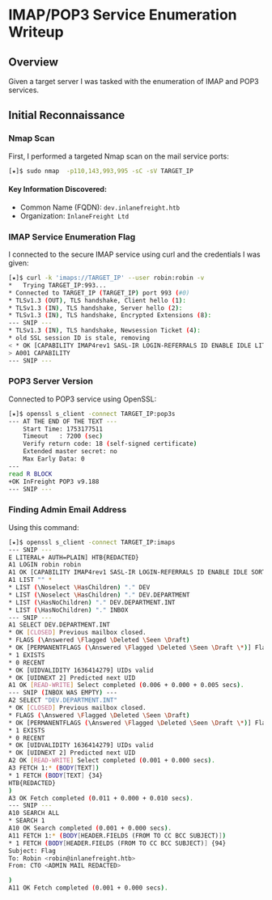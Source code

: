 # IMAP/POP3 Service Enumeration Writeup

## Overview

Given a target server I was tasked with the enumeration of IMAP and POP3 services.

## Initial Reconnaissance

### Nmap Scan

First, I performed a targeted Nmap scan on the mail service ports:

```bash
[★]$ sudo nmap  -p110,143,993,995 -sC -sV TARGET_IP
```

#### Key Information Discovered:

- Common Name (FQDN): `dev.inlanefreight.htb`
- Organization: `InlaneFreight Ltd`

### IMAP Service Enumeration Flag

I connected to the secure IMAP service using curl and the credentials I was given:

```bash
[★]$ curl -k 'imaps://TARGET_IP' --user robin:robin -v
*   Trying TARGET_IP:993...
* Connected to TARGET_IP (TARGET_IP) port 993 (#0)
* TLSv1.3 (OUT), TLS handshake, Client hello (1):
* TLSv1.3 (IN), TLS handshake, Server hello (2):
* TLSv1.3 (IN), TLS handshake, Encrypted Extensions (8):
--- SNIP ---
* TLSv1.3 (IN), TLS handshake, Newsession Ticket (4):
* old SSL session ID is stale, removing
< * OK [CAPABILITY IMAP4rev1 SASL-IR LOGIN-REFERRALS ID ENABLE IDLE LITERAL+ AUTH=PLAIN] HTB{REDACTED}
> A001 CAPABILITY
--- SNIP ---
```

### POP3 Server Version

Connected to POP3 service using OpenSSL: 

```bash
[★]$ openssl s_client -connect TARGET_IP:pop3s
--- AT THE END OF THE TEXT ---
    Start Time: 1753177511
    Timeout   : 7200 (sec)
    Verify return code: 18 (self-signed certificate)
    Extended master secret: no
    Max Early Data: 0
---
read R BLOCK
+OK InFreight POP3 v9.188
--- SNIP ---
```

### Finding Admin Email Address

Using this command:

```bash
[★]$ openssl s_client -connect TARGET_IP:imaps
--- SNIP ---
E LITERAL+ AUTH=PLAIN] HTB{REDACTED}
A1 LOGIN robin robin
A1 OK [CAPABILITY IMAP4rev1 SASL-IR LOGIN-REFERRALS ID ENABLE IDLE SORT SORT=DISPLAY THREAD=REFERENCES THREAD=REFS THREAD=ORDEREDSUBJECT MULTIAPPEND URL-PARTIAL CATENATE UNSELECT CHILDREN NAMESPACE UIDPLUS LIST-EXTENDED I18NLEVEL=1 CONDSTORE QRESYNC ESEARCH ESORT SEARCHRES WITHIN CONTEXT=SEARCH LIST-STATUS BINARY MOVE SNIPPET=FUZZY PREVIEW=FUZZY LITERAL+ NOTIFY SPECIAL-USE] Logged in
A1 LIST "" *
* LIST (\Noselect \HasChildren) "." DEV
* LIST (\Noselect \HasChildren) "." DEV.DEPARTMENT
* LIST (\HasNoChildren) "." DEV.DEPARTMENT.INT
* LIST (\HasNoChildren) "." INBOX
--- SNIP ---
A1 SELECT DEV.DEPARTMENT.INT
* OK [CLOSED] Previous mailbox closed.
* FLAGS (\Answered \Flagged \Deleted \Seen \Draft)
* OK [PERMANENTFLAGS (\Answered \Flagged \Deleted \Seen \Draft \*)] Flags permitted.
* 1 EXISTS
* 0 RECENT
* OK [UIDVALIDITY 1636414279] UIDs valid
* OK [UIDNEXT 2] Predicted next UID
A1 OK [READ-WRITE] Select completed (0.006 + 0.000 + 0.005 secs).
--- SNIP (INBOX WAS EMPTY) ---
A2 SELECT "DEV.DEPARTMENT.INT"
* OK [CLOSED] Previous mailbox closed.
* FLAGS (\Answered \Flagged \Deleted \Seen \Draft)
* OK [PERMANENTFLAGS (\Answered \Flagged \Deleted \Seen \Draft \*)] Flags permitted.
* 1 EXISTS
* 0 RECENT
* OK [UIDVALIDITY 1636414279] UIDs valid
* OK [UIDNEXT 2] Predicted next UID
A2 OK [READ-WRITE] Select completed (0.001 + 0.000 secs).
A3 FETCH 1:* (BODY[TEXT])
* 1 FETCH (BODY[TEXT] {34}
HTB{REDACTED}
)
A3 OK Fetch completed (0.011 + 0.000 + 0.010 secs).
--- SNIP ---
A10 SEARCH ALL
* SEARCH 1
A10 OK Search completed (0.001 + 0.000 secs).
A11 FETCH 1:* (BODY[HEADER.FIELDS (FROM TO CC BCC SUBJECT)])
* 1 FETCH (BODY[HEADER.FIELDS (FROM TO CC BCC SUBJECT)] {94}
Subject: Flag
To: Robin <robin@inlanefreight.htb>
From: CTO <ADMIN MAIL REDACTED>

)
A11 OK Fetch completed (0.001 + 0.000 secs).
```
